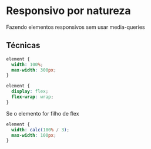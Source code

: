 # Responsivo por natureza

Fazendo elementos responsivos sem usar media-queries

## Técnicas

```css
element {
  width: 100%;
  max-width: 300px;
}
```

```css
element {
  display: flex;
  flex-wrap: wrap;
}
```

Se o elemento for filho de flex

```css
element {
  width: calc(100% / 3);
  max-width: 100px;
}
```

